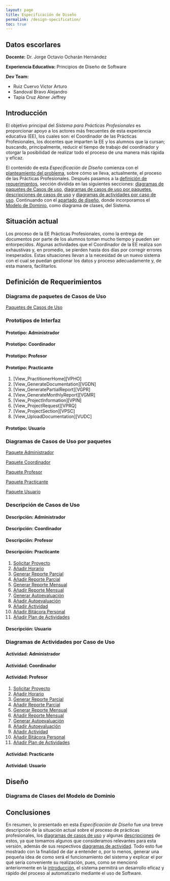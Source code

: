 ```yaml
---
layout: page
title: Especificación de Diseño
permalink: /design-specification/
toc: true
---
```


## Datos escorlares
**Docente:** Dr. Jorge Octavio Ocharán Hernández

**Experiencia Educativa:** Principios de Diseño de Software

**Dev Team:**
  * Ruiz Cuervo Victor Arturo
  * Sandoval Bravo Alejandro
  * Tapia Cruz Abner Jeffrey

## Introducción
El objetivo principal del *Sistema para Prácticas Profesionales* es proporcionar apoyo a los actores más frecuentes de esta experiencia educativa (EE), los cuales son: el Coordinador de las Prácticas Profesionales, los docentes que imparten la EE y los alumnos que la cursan; buscando, principalmente, reducir el tiempo de trabajo del coordinador y otorgar la posibilidad de realizar todo el proceso de una manera más rápida y eficaz.

El contenido de esta *Especificación de Diseño* comienza con el [planteamiento del problema](#situación-actual), sobre cómo se lleva, actualmente, el proceso de las Prácticas Profesionales. Después pasamos a la [definición de requerimientos](#definición-de-requerimientos), sección dividida en las siguientes secciones: [diagramas de paquetes de Casos de uso](#diagrama-de-paquetes-de-casos-de-uso), [diagramas de casos de uso por paquetes](#diagramas-de-casos-de-uso-por-paquetes), [descripciones de casos de uso](#descripción-de-casos-de-uso) y [diagramas de actividades por caso de uso](#diagramas-de-actividades-por-caso-de-uso). Continuando con el [apartado de diseño](#diseño), donde incorporamos el [Modelo de Dominio](#diagrama-de-clases-del-modelo-de-dominio), como diagrama de clases, del Sistema.

## Situación actual
Los proceso de la EE Prácticas Profesionales, como la entrega de documentos por parte de los alumnos toman mucho tiempo y pueden ser entorpecidos. Algunas actividades que el Coordinador de la EE realiza son exhaustivas y, en promedio, se pierden hasta dos días por corregir errores inesperados. Estas situaciones llevan a la necesidad de un nuevo sistema con el cual se puedan gestionar los datos y proceso adecuadamente y, de esta manera, facilitarlos.

## Definición de Requerimientos
### Diagrama de paquetes de Casos de Uso
[Paquetes de Casos de Uso][PCU]

### Prototipos de Interfaz
#### Prototipo: Administrador
#### Prototipo: Coordinador
#### Prototipo: Profesor
#### Prototipo: Practicante
  1. [View_PractitionerHome][VPHO]
  2. [View_GenerateDocumentation][VGDN]
  3. [View_GeneratePartialReport][VGPR]
  4. [View_GenerateMonthlyReport][VGMR]
  5. [View_ProjectInformation][VPIN]
  6. [View_ProjectRequest][VPRQ]
  7. [View_ProjectSection][VPSC]
  8. [View_UploadDocumentation][VUDC]
  
#### Prototipo: Usuario

### Diagramas de Casos de Uso por paquetes
[Paquete Administrador][CUA]

[Paquete Coordinador][CUC]

[Paquete Profesor][CUP]

[Paquete Practicante][CUS]

[Paquete Usuario][CUU]

[PCU]: https://raw.githubusercontent.com/Phalord/PracticasProfesionales/tree/gh-pages/assets/imgs/packages/usecasepackages.png
[CUA]: https://raw.githubusercontent.com/Phalord/PracticasProfesionales/tree/gh-pages/assets/imgs/packages/administratorpackage.png
[CUC]: https://raw.githubusercontent.com/Phalord/PracticasProfesionales/tree/gh-pages/assets/imgs/packages/coordinatorpackage.png
[CUP]: https://raw.githubusercontent.com/Phalord/PracticasProfesionales/tree/gh-pages/assets/imgs/packages/professorpackage.png
[CUS]: https://raw.githubusercontent.com/Phalord/PracticasProfesionales/gh-pages/assets/imgs/packages/practitionerpackage.png
[CUU]: https://raw.githubusercontent.com/Phalord/PracticasProfesionales/tree/gh-pages/assets/imgs/packages/userpackage.png

### Descripción de Casos de Uso
#### Descripción: Administrador
#### Descripción: Coordinador
#### Descripción: Profesor
#### Descripción: Practicante
  1. [Solicitar Proyecto][SOPR]
  2. [Añadir Horario][ANHO]
  3. [Generar Reporte Parcial][GRPA]
  4. [Añadir Reporte Parcial][ARPA]
  5. [Generar Reporte Mensual][GRME]
  6. [Añadir Reporte Mensual][ARME]
  7. [Generar Autoevaluación][GAUT]
  8. [Añadir Autoevaluación][AAUT]
  9. [Añadir Actividad][AACT]
  10. [Añadir Bitácora Personal][APSP]
  11. [Añadir Plan de Actividades][APAC]

[SOPR]: https://phalord.github.io/PracticasProfesionales/design-specification/uc-descriptions/practitioner/cu-pr-1/
[ANHO]: https://phalord.github.io/PracticasProfesionales/design-specification/uc-descriptions/practitioner/cu-pr-2/
[GRPA]: https://phalord.github.io/PracticasProfesionales/design-specification/uc-descriptions/practitioner/cu-pr-3/
[ARPA]: https://phalord.github.io/PracticasProfesionales/design-specification/uc-descriptions/practitioner/cu-pr-4/
[GRME]: https://phalord.github.io/PracticasProfesionales/design-specification/uc-descriptions/practitioner/cu-pr-5/
[ARME]: https://phalord.github.io/PracticasProfesionales/design-specification/uc-descriptions/practitioner/cu-pr-6/
[GAUT]: https://phalord.github.io/PracticasProfesionales/design-specification/uc-descriptions/practitioner/cu-pr-7/
[AAUT]: https://phalord.github.io/PracticasProfesionales/design-specification/uc-descriptions/practitioner/cu-pr-8/
[AACT]: https://phalord.github.io/PracticasProfesionales/design-specification/uc-descriptions/practitioner/cu-pr-9/
[APSP]: https://phalord.github.io/PracticasProfesionales/design-specification/uc-descriptions/practitioner/cu-pr-10/
[APAC]: https://phalord.github.io/PracticasProfesionales/design-specification/uc-descriptions/practitioner/cu-pr-11/

#### Descripción: Usuario

### Diagramas de Actividades por Caso de Uso
#### Actividad: Administrador
#### Actividad: Coordinador
#### Actividad: Profesor
  1. [Solicitar Proyecto][ASOPR]
  2. [Añadir Horario][AANHO]
  3. [Generar Reporte Parcial][AGRPA]
  4. [Añadir Reporte Parcial][AARPA]
  5. [Generar Reporte Mensual][AGRME]
  6. [Añadir Reporte Mensual][AARME]
  7. [Generar Autoevaluación][AGAUT]
  8. [Añadir Autoevaluación][AAAUT]
  9. [Añadir Actividad][AAACT]
  10. [Añadir Bitácora Personal][AAPSP]
  11. [Añadir Plan de Actividades][AAPAC]

[ASOPR]: https://github.com/Phalord/PracticasProfesionales/blob/gh-pages/assets/imgs/activities/practitioner/act1.png?raw=true "Solicitar Proyecto"
[AANHO]: https://github.com/Phalord/PracticasProfesionales/blob/gh-pages/assets/imgs/activities/practitioner/act2.png?raw=true "Añadir Horario"
[AGRPA]: https://github.com/Phalord/PracticasProfesionales/blob/gh-pages/assets/imgs/activities/practitioner/act3.png?raw=true "Generar Reporte Parcial"
[AARPA]: https://github.com/Phalord/PracticasProfesionales/blob/gh-pages/assets/imgs/activities/practitioner/act4.png?raw=true "Añadir Reporte Parcial"
[AGRME]: https://github.com/Phalord/PracticasProfesionales/blob/gh-pages/assets/imgs/activities/practitioner/act5.png?raw=true "Generar Reporte Mensual"
[AARME]: https://github.com/Phalord/PracticasProfesionales/blob/gh-pages/assets/imgs/activities/practitioner/act6.png?raw=true "Añadir Reporte Mensual"
[AGAUT]: https://github.com/Phalord/PracticasProfesionales/blob/gh-pages/assets/imgs/activities/practitioner/act7.png?raw=true "Generar Autoevaluación"
[AAAUT]: https://github.com/Phalord/PracticasProfesionales/blob/gh-pages/assets/imgs/activities/practitioner/act8.png?raw=true "Añadir Autoevaluación"
[AAACT]: https://github.com/Phalord/PracticasProfesionales/blob/gh-pages/assets/imgs/activities/practitioner/act9.png?raw=true "Añadir Actividad"
[AAPSP]: https://github.com/Phalord/PracticasProfesionales/blob/gh-pages/assets/imgs/activities/practitioner/act10.png?raw=true "Añadir Bitácora Personal" 
[AAPAC]: https://github.com/Phalord/PracticasProfesionales/blob/gh-pages/assets/imgs/activities/practitioner/act11.png?raw=true "Añadir Plan de Actividades"

#### Actividad: Practicante
#### Actividad: Usuario

## Diseño
### Diagrama de Clases del Modelo de Dominio

## Conclusiones
En resumen, lo presentado en esta *Especificación de Diseño* fue una breve descripción de la situación actual sobre el proceso de prácticas profesionales, los [diagramas de casos de uso](#diagramas-de-casos-de-uso-por-paquetes) y algunas [descripciones](#descripción-de-casos-de-uso) de estos, ya que tomamos algunos que consideramos relevantes para esta versión, además de sus respectivos [diagramas de actividad](#diagramas-de-actividades-por-caso-de-uso). Todo esto fue mostrado con la finalidad de dar a entender o, por lo menos, generar una pequeña idea de como será el funcionamiento del sistema y explicar el por qué sería conveniente su realización, pues, como se mencionó anteriormente en la [introducción](#introducción), el sistema permitirá un desarrollo eficaz y rápido del proceso al automatizarlo mediante el uso de Software.